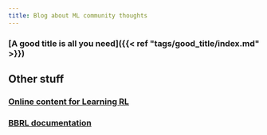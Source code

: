 ```yaml
---
title: Blog about ML community thoughts
---
```


### [A good title is all you need]({{< ref "tags/good_title/index.md" >}})

## Other stuff

### [Online content for Learning RL](https://osigaud.github.io/docs/learning_RL/learning_RL.md)

### [BBRL documentation](https://osigaud.github.io/docs/bbrl_docs/overview.md)
